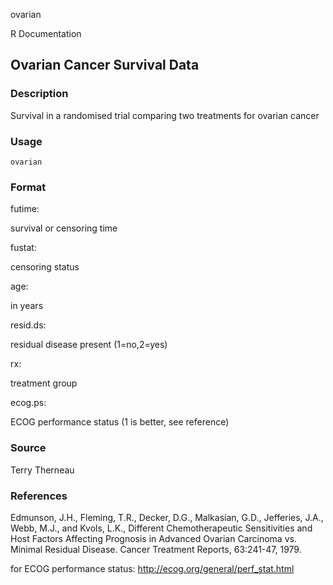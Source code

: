 ovarian

R Documentation

## Ovarian Cancer Survival Data

### Description

Survival in a randomised trial comparing two treatments for ovarian cancer

### Usage

    ovarian

### Format

futime:

survival or censoring time

fustat:

censoring status

age:

in years

resid.ds:

residual disease present (1=no,2=yes)

rx:

treatment group

ecog.ps:

ECOG performance status (1 is better, see reference)

### Source

Terry Therneau

### References

Edmunson, J.H., Fleming, T.R., Decker, D.G., Malkasian, G.D., Jefferies, J.A.,
Webb, M.J., and Kvols, L.K., Different Chemotherapeutic Sensitivities and Host
Factors Affecting Prognosis in Advanced Ovarian Carcinoma vs. Minimal Residual
Disease. Cancer Treatment Reports, 63:241-47, 1979.

for ECOG performance status: <http://ecog.org/general/perf_stat.html>

